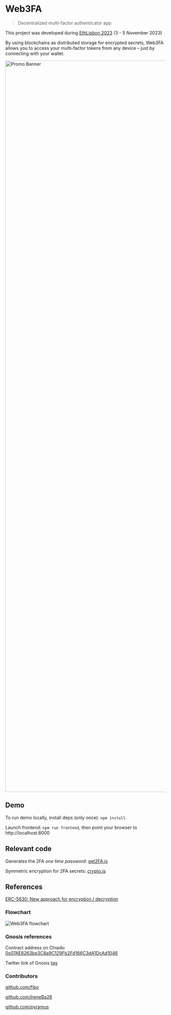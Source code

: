 # Web3FA

> Decentralized multi-factor authenticator app


This project was developed during [EthLisbon 2023](https://ethlisbon.org/) (3 - 5 November 2023)

By using blockchains as distributed storage for encrypted secrets, Web3FA allows you to access your multi-factor tokens from any device – just by connecting with your wallet.

<img width="2300" alt="Promo Banner" src="https://github.com/fibo/web3fa/assets/2742107/b1af362c-9152-4a07-bf16-f2f8cfe0e377">

## Demo

To run demo locally, install deps (only once): `npm install`.

Launch frontend: `npm run frontend`, then point your browser to http://localhost:8000

## Relevant code

Generates the 2FA _one time password_: [get2FA.js](./frontend/src/get2FA.js)

Symmetric encryption for 2FA secrets: [crypto.js](./frontend/src/crypto.js)

## References

[ERC-5630: New approach for encryption / decryption](https://eips.ethereum.org/EIPS/eip-5630)

### Flowchart

![Web3FA flowchart](https://github.com/fibo/web3fa/assets/2742107/664654ed-58c3-4c35-ab14-51359fcc52db)

### Gnosis references
Contract address on Chiado: [0x07AE6263be3C8a9C129Fb2Fd166C3dA1DcAd1046](https://gnosisscan.io/address/0x07AE6263be3C8a9C129Fb2Fd166C3dA1DcAd1046)

Twitter link of Gnosis [tag](https://twitter.com/NenaRapsody/status/1721115592780808247?t=CKvQ27i2zFs7BhKE-STAEA&s=19)


### Contributors
[github.com/fibo](https://github.com/fibo)

[github.com/IreneBa26](https://github.com/IreneBa26)

[github.com/pyramus](https://github.com/pyramus)
